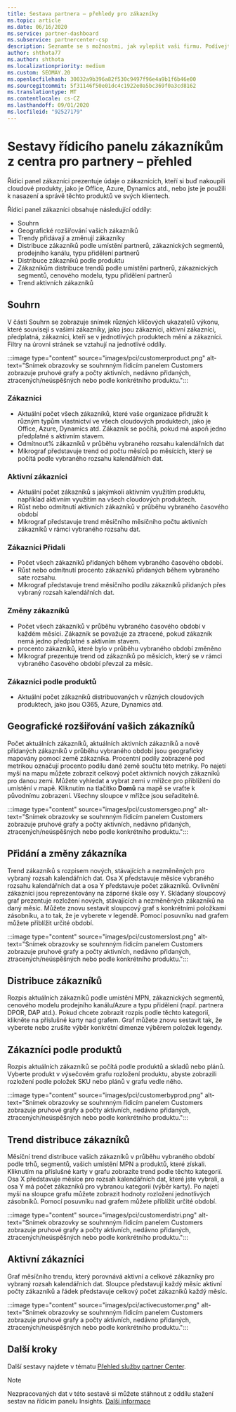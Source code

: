 ```yaml
---
title: Sestava partnera – přehledy pro zákazníky
ms.topic: article
ms.date: 06/16/2020
ms.service: partner-dashboard
ms.subservice: partnercenter-csp
description: Seznamte se s možnostmi, jak vylepšit vaši firmu. Podívejte se na konkrétní trendy zákazníků podle geograficky, podle produktu a dalších atributů.
author: shthota77
ms.author: shthota
ms.localizationpriority: medium
ms.custom: SEOMAY.20
ms.openlocfilehash: 30032a9b396a82f530c9497f96e4a9b1f6b46e00
ms.sourcegitcommit: 5f31146f50e01dc4c1922e0a5bc369f0a3cd8162
ms.translationtype: MT
ms.contentlocale: cs-CZ
ms.lasthandoff: 09/01/2020
ms.locfileid: "92527179"
---
```

# <a name="customers-dashboard-reports-from-partner-center-insights"></a>Sestavy řídicího panelu zákazníkům z centra pro partnery – přehled

Řídicí panel zákazníci prezentuje údaje o zákaznících, kteří si buď nakoupili cloudové produkty, jako je Office, Azure, Dynamics atd., nebo jste je použili k nasazení a správě těchto produktů ve svých klientech. 
 
Řídicí panel zákazníci obsahuje následující oddíly: 

- Souhrn  
- Geografické rozšiřování vašich zákazníků 
- Trendy přidávají a změnují zákazníky 
- Distribuce zákazníků podle umístění partnerů, zákaznických segmentů, prodejního kanálu, typu přidělení partnerů 
- Distribuce zákazníků podle produktu 
- Zákazníkům distribuce trendů podle umístění partnerů, zákaznických segmentů, cenového modelu, typu přidělení partnerů 
- Trend aktivních zákazníků 

## <a name="summary"></a>Souhrn

V části Souhrn se zobrazuje snímek různých klíčových ukazatelů výkonu, které souvisejí s vašimi zákazníky, jako jsou zákazníci, aktivní zákazníci, předplatná, zákazníci, kteří se v jednotlivých produktech mění a zákazníci. Filtry na úrovni stránek se vztahují na jednotlivé oddíly.

:::image type="content" source="images/pci/customerproduct.png" alt-text="Snímek obrazovky se souhrnným řídicím panelem Customers zobrazuje pruhové grafy a počty aktivních, nedávno přidaných, ztracených/neúspěšných nebo podle konkrétního produktu.":::

### <a name="customers"></a>Zákazníci

- Aktuální počet všech zákazníků, které vaše organizace přidružit k různým typům vlastnictví ve všech cloudových produktech, jako je Office, Azure, Dynamics atd. Zákazník se počítá, pokud má aspoň jedno předplatné s aktivním stavem.  
- Odmítnout% zákazníků v průběhu vybraného rozsahu kalendářních dat 
- Mikrograf představuje trend od počtu měsíců po měsících, který se počítá podle vybraného rozsahu kalendářních dat.

### <a name="active-customers"></a>Aktivní zákazníci

- Aktuální počet zákazníků s jakýmkoli aktivním využitím produktu, například aktivním využitím na všech cloudových produktech.
- Růst nebo odmítnutí aktivních zákazníků v průběhu vybraného časového období
- Mikrograf představuje trend měsíčního měsíčního počtu aktivních zákazníků v rámci vybraného rozsahu dat.

### <a name="customers-added"></a>Zákazníci Přidali

- Počet všech zákazníků přidaných během vybraného časového období.
- Růst nebo odmítnutí procento zákazníků přidaných během vybraného sate rozsahu.
- Mikrograf představuje trend měsíčního podílu zákazníků přidaných přes vybraný rozsah kalendářních dat.

### <a name="customers-churned"></a>Změny zákazníků
- Počet všech zákazníků v průběhu vybraného časového období v každém měsíci. Zákazník se považuje za ztracené, pokud zákazník nemá jedno předplatné s aktivním stavem. 
- procento zákazníků, které bylo v průběhu vybraného období změněno 
- Mikrograf prezentuje trend od zákazníků po měsících, který se v rámci vybraného časového období převzal za měsíc. 
 
### <a name="customers-by-products"></a>Zákazníci podle produktů

- Aktuální počet zákazníků distribuovaných v různých cloudových produktech, jako jsou O365, Azure, Dynamics atd.  

## <a name="geographical-spread-of-your-customers"></a>Geografické rozšiřování vašich zákazníků

Počet aktuálních zákazníků, aktuálních aktivních zákazníků a nově přidaných zákazníků v průběhu vybraného období jsou geograficky mapovány pomocí země zákazníka. Procentní podíly zobrazené pod metrikou označují procento podílu dané země součtu této metriky. Po najetí myší na mapu můžete zobrazit celkový počet aktivních nových zákazníků pro danou zemi. Můžete vyhledat a vybrat zemi v mřížce pro přiblížení do umístění v mapě. Kliknutím na tlačítko **Domů** na mapě se vraťte k původnímu zobrazení. Všechny sloupce v mřížce jsou seřaditelné.  

:::image type="content" source="images/pci/customersgeo.png" alt-text="Snímek obrazovky se souhrnným řídicím panelem Customers zobrazuje pruhové grafy a počty aktivních, nedávno přidaných, ztracených/neúspěšných nebo podle konkrétního produktu.":::

## <a name="customer-adds-and-churns"></a>Přidání a změny zákazníka

Trend zákazníků s rozpisem nových, stávajících a nezměněných pro vybraný rozsah kalendářních dat. Osa X představuje měsíce vybraného rozsahu kalendářních dat a osa Y představuje počet zákazníků. Ovlivnění zákazníci jsou reprezentovány na záporné škále osy Y. Skládaný sloupcový graf prezentuje rozložení nových, stávajících a nezměněných zákazníků na daný měsíc. Můžete znovu sestavit sloupcový graf s konkrétními položkami zásobníku, a to tak, že je vyberete v legendě. Pomocí posuvníku nad grafem můžete přiblížit určité období. 

:::image type="content" source="images/pci/customerslost.png" alt-text="Snímek obrazovky se souhrnným řídicím panelem Customers zobrazuje pruhové grafy a počty aktivních, nedávno přidaných, ztracených/neúspěšných nebo podle konkrétního produktu.":::

## <a name="customer-distribution"></a>Distribuce zákazníků

Rozpis aktuálních zákazníků podle umístění MPN, zákaznických segmentů, cenového modelu prodejního kanálu/Azure a typu přidělení (např. partnera DPOR, DAP atd.). Pokud chcete zobrazit rozpis podle těchto kategorií, klikněte na příslušné karty nad grafem. Graf můžete znovu sestavit tak, že vyberete nebo zrušíte výběr konkrétní dimenze výběrem položek legendy. 

## <a name="customers-by-products"></a>Zákazníci podle produktů

Rozpis aktuálních zákazníků se počítá podle produktů a skladů nebo plánů. Vyberte produkt v výsečovém grafu rozložení produktu, abyste zobrazili rozložení podle položek SKU nebo plánů v grafu vedle něho.

:::image type="content" source="images/pci/customerbyprod.png" alt-text="Snímek obrazovky se souhrnným řídicím panelem Customers zobrazuje pruhové grafy a počty aktivních, nedávno přidaných, ztracených/neúspěšných nebo podle konkrétního produktu.":::

## <a name="customer-distribution-trend"></a>Trend distribuce zákazníků 

Měsíční trend distribuce vašich zákazníků v průběhu vybraného období podle trhů, segmentů, vašich umístění MPN a produktů, které získali. Kliknutím na příslušné karty v grafu zobrazíte trend podle těchto kategorií. Osa X představuje měsíce pro rozsah kalendářních dat, které jste vybrali, a osa Y má počet zákazníků pro vybranou kategorii (výběr karty). Po najetí myší na sloupce grafu můžete zobrazit hodnoty rozložení jednotlivých zásobníků. Pomocí posuvníku nad grafem můžete přiblížit určité období.   

:::image type="content" source="images/pci/customerdistri.png" alt-text="Snímek obrazovky se souhrnným řídicím panelem Customers zobrazuje pruhové grafy a počty aktivních, nedávno přidaných, ztracených/neúspěšných nebo podle konkrétního produktu.":::

## <a name="active-customers"></a>Aktivní zákazníci

Graf měsíčního trendu, který porovnává aktivní a celkové zákazníky pro vybraný rozsah kalendářních dat. Sloupce představují každý měsíc aktivní počty zákazníků a řádek představuje celkový počet zákazníků každý měsíc. 

:::image type="content" source="images/pci/activecustomer.png" alt-text="Snímek obrazovky se souhrnným řídicím panelem Customers zobrazuje pruhové grafy a počty aktivních, nedávno přidaných, ztracených/neúspěšných nebo podle konkrétního produktu.":::

## <a name="next-steps"></a>Další kroky

Další sestavy najdete v tématu [Přehled služby partner Center](partner-center-insights.md).

>[!NOTE]
> Nezpracovaných dat v této sestavě si můžete stáhnout z oddílu stažení sestav na řídicím panelu Insights. [Další informace](pci-download-reports.md) 
